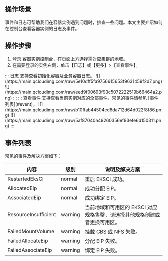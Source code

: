 

## 操作场景

事件和日志可帮助我们在容器实例遇到问题时，排查一些问题。本文主要介绍如何在控制台查看容器实例的日志及事件。


## 操作步骤

1. 登录 [容器实例控制台]()，在页面上方选择需对应集群的地域。
3. 在需要登录的实例右侧，单击【日志】或【更多】>【查看事件】。
<dx-tabs>
::: 日志
支持查看初始化容器及业务容器日志。
![](https://main.qcloudimg.com/raw/5e10dff5fa9756615653f9631459f2d7.png)
![](https://main.qcloudimg.com/raw/eed9f00693f93c5072222519b66464a2.png)
:::
::: 查看事件
支持查看当前实例对应的全部事件，常见的事件请参见 [事件列表](#event)。
![](https://main.qcloudimg.com/raw/b10ffab44504ed6da712d64d022f8f86.png)
![](https://main.qcloudimg.com/raw/5af87040a49260356ef93efe6d150311.png)
:::
</dx-tabs>



[](id:event)
## 事件列表
常见的事件及解决方案如下：

|内容|级别|说明及解决方案|
|--|----|---|
|RestartedEksCi|normal|重启 EKSCI  成功。|
|AllocatedEip|normal|成功分配 EIP。|
|AssociatedEip|normal|成功绑定 EIP。|
|ResourceInsufficient | warning |当前地域和可用区的 EKSCI 对应规格售罄，请选择其他规格创建或者更换可用区。|
|FailedMountVolume  | warning | 挂载 CBS 或 NFS 失败。|
|FailedAllocateEip | warning |分配 EIP 失败。|
|FailedAssociateEip | warning |绑定 EIP 失败。|
